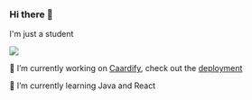 ### Hi there 👋

I'm just a student

![](https://komarev.com/ghpvc/?username=JohnjiRomanji&style=for-the-badge)

🔭 I’m currently working on [Caardify](https://github.com/JohnjiRomanji/cardify), check out the [deployment](https://card-ify.netlify.app/)

🌱 I’m currently learning Java and React

<!--
**JohnjiRomanji/JohnjiRomanji** is a ✨ _special_ ✨ repository because its `README.md` (this file) appears on your GitHub profile.

Here are some ideas to get you started:

- 🔭 I’m currently working on ...
- 🌱 I’m currently learning ...
- 👯 I’m looking to collaborate on ...
- 🤔 I’m looking for help with ...
- 💬 Ask me about ...
- 📫 How to reach me: ...
- 😄 Pronouns: ...
- ⚡ Fun fact: ...
-->
